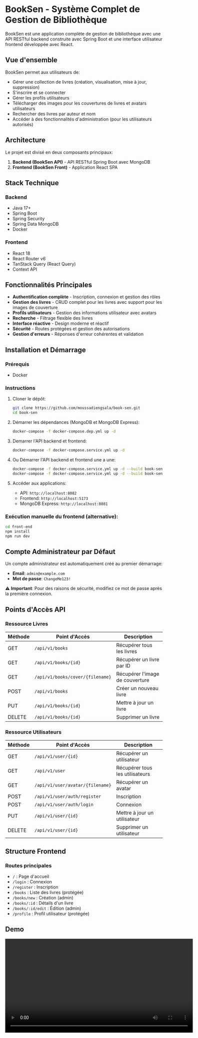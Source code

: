 # BookSen - Système Complet de Gestion de Bibliothèque

BookSen est une application complète de gestion de bibliothèque avec une API RESTful backend construite avec Spring Boot et une interface utilisateur frontend développée avec React.

## Vue d'ensemble

BookSen permet aux utilisateurs de:
- Gérer une collection de livres (création, visualisation, mise à jour, suppression)
- S'inscrire et se connecter
- Gérer les profils utilisateurs
- Télécharger des images pour les couvertures de livres et avatars utilisateurs
- Rechercher des livres par auteur et nom
- Accéder à des fonctionnalités d'administration (pour les utilisateurs autorisés)

## Architecture

Le projet est divisé en deux composants principaux:

1. **Backend (BookSen API)** - API RESTful Spring Boot avec MongoDB
2. **Frontend (BookSen Front)** - Application React SPA

## Stack Technique

### Backend
- Java 17+
- Spring Boot
- Spring Security
- Spring Data MongoDB
- Docker

### Frontend
- React 18
- React Router v6
- TanStack Query (React Query)
- Context API

## Fonctionnalités Principales

- **Authentification complète** - Inscription, connexion et gestion des rôles
- **Gestion des livres** - CRUD complet pour les livres avec support pour les images de couverture
- **Profils utilisateurs** - Gestion des informations utilisateur avec avatars
- **Recherche** - Filtrage flexible des livres
- **Interface réactive** - Design moderne et réactif
- **Sécurité** - Routes protégées et gestion des autorisations
- **Gestion d'erreurs** - Réponses d'erreur cohérentes et validation

## Installation et Démarrage

### Prérequis
- Docker

### Instructions

1. Cloner le dépôt:
   ```bash
   git clone https://github.com/moussadiengsala/book-sen.git
   cd book-sen
   ```

2. Démarrer les dépendances (MongoDB et MongoDB Express):
   ```bash
   docker-compose -f docker-compose.dep.yml up -d
   ```

3. Demarrer l'API backend et frontend:
   ```bash
   docker-compose -f docker-compose.service.yml up -d
   ```

4. Ou Démarrer l'API backend et frontend une a une:
   ```bash
   docker-compose -f docker-compose.service.yml up -d --build book-sen-api
   docker-compose -f docker-compose.service.yml up -d --build book-sen-front
   ```

5. Accéder aux applications:
    - API: `http://localhost:8082`
    - Frontend: `http://localhost:5173`
    - MongoDB Express: `http://localhost:8081`

### Exécution manuelle du frontend (alternative):
```bash
cd front-end
npm install
npm run dev
```

## Compte Administrateur par Défaut

Un compte administrateur est automatiquement créé au premier démarrage:
- **Email**: `admin@example.com`
- **Mot de passe**: `ChangeMe123!`

⚠️ **Important**: Pour des raisons de sécurité, modifiez ce mot de passe après la première connexion.

## Points d'Accès API

### Ressource Livres
| Méthode | Point d'Accès | Description |
|---------|---------------|-------------|
| GET | `/api/v1/books` | Récupérer tous les livres |
| GET | `/api/v1/books/{id}` | Récupérer un livre par ID |
| GET | `/api/v1/books/cover/{filename}` | Récupérer l'image de couverture |
| POST | `/api/v1/books` | Créer un nouveau livre |
| PUT | `/api/v1/books/{id}` | Mettre à jour un livre |
| DELETE | `/api/v1/books/{id}` | Supprimer un livre |

### Ressource Utilisateurs
| Méthode | Point d'Accès | Description |
|---------|---------------|-------------|
| GET | `/api/v1/user/{id}` | Récupérer un utilisateur |
| GET | `/api/v1/user` | Récupérer tous les utilisateurs |
| GET | `/api/v1/user/avatar/{filename}` | Récupérer un avatar |
| POST | `/api/v1/user/auth/register` | Inscription |
| POST | `/api/v1/user/auth/login` | Connexion |
| PUT | `/api/v1/user/{id}` | Mettre à jour un utilisateur |
| DELETE | `/api/v1/user/{id}` | Supprimer un utilisateur |

## Structure Frontend

### Routes principales
- `/` : Page d'accueil
- `/login` : Connexion
- `/register` : Inscription
- `/books` : Liste des livres (protégée)
- `/books/new` : Création (admin)
- `/books/:id` : Détails d'un livre
- `/books/:id/edit` : Édition (admin)
- `/profile` : Profil utilisateur (protégée)

## Demo

<video width="600" controls>
  <source src="https://github.com/moussadiengsala/book-sen/main/assets/demo.webm" type="video/webm">
  Your browser does not support the video tag.
</video>
